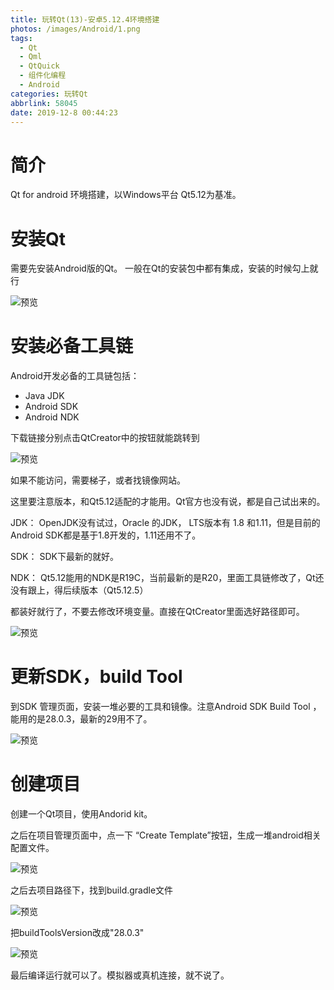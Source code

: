 ```yaml
---
title: 玩转Qt(13)-安卓5.12.4环境搭建
photos: /images/Android/1.png
tags:
  - Qt
  - Qml
  - QtQuick
  - 组件化编程
  - Android
categories: 玩转Qt
abbrlink: 58045
date: 2019-12-8 00:44:23
---
```

# 简介

Qt for android 环境搭建，以Windows平台 Qt5.12为基准。

# 安装Qt

需要先安装Android版的Qt。 一般在Qt的安装包中都有集成，安装的时候勾上就行

![预览](/images/Android/1.png)

# 安装必备工具链

Android开发必备的工具链包括：

* Java JDK
* Android SDK
* Android NDK

下载链接分别点击QtCreator中的按钮就能跳转到

![预览](/images/Android/3.png)

如果不能访问，需要梯子，或者找镜像网站。

这里要注意版本，和Qt5.12适配的才能用。Qt官方也没有说，都是自己试出来的。

JDK： OpenJDK没有试过，Oracle 的JDK， LTS版本有 1.8 和1.11，但是目前的Android SDK都是基于1.8开发的，1.11还用不了。

SDK： SDK下最新的就好。

NDK： Qt5.12能用的NDK是R19C，当前最新的是R20，里面工具链修改了，Qt还没有跟上，得后续版本（Qt5.12.5）

都装好就行了，不要去修改环境变量。直接在QtCreator里面选好路径即可。

![预览](/images/Android/2.png)

# 更新SDK，build Tool

到SDK 管理页面，安装一堆必要的工具和镜像。注意Android SDK Build Tool ， 能用的是28.0.3，最新的29用不了。

![预览](/images/Android/4.png)

# 创建项目

创建一个Qt项目，使用Andorid kit。

之后在项目管理页面中，点一下 “Create Template”按钮，生成一堆android相关配置文件。

![预览](/images/Android/5.png)

之后去项目路径下，找到build.gradle文件

![预览](/images/Android/6.png)

把buildToolsVersion改成"28.0.3"

![预览](/images/Android/7.png)


最后编译运行就可以了。模拟器或真机连接，就不说了。